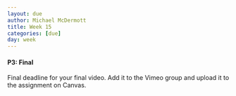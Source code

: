 ```yaml
---
layout: due
author: Michael McDermott
title: Week 15
categories: [due]
day: week
---
```

#### P3: Final 
Final deadline for your final video. Add it to the Vimeo group and upload it to the assignment on Canvas.

